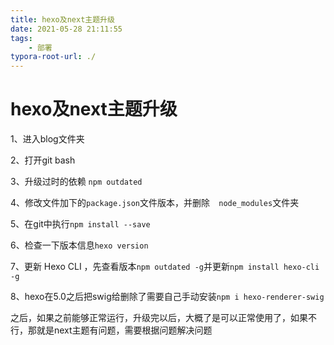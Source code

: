 ```yaml
---
title: hexo及next主题升级
date: 2021-05-28 21:11:55
tags:
	- 部署
typora-root-url: ./
---
```


# hexo及next主题升级

1、进入blog文件夹

2、打开git bash

3、升级过时的依赖 `npm outdated`

4、修改文件加下的`package.json`文件版本，并删除`  node_modules`文件夹

5、在git中执行`npm install --save`

6、检查一下版本信息`hexo version`

7、更新 Hexo CLI ，先查看版本`npm outdated -g`并更新`npm install hexo-cli -g`

8、hexo在5.0之后把swig给删除了需要自己手动安装`npm i hexo-renderer-swig`

之后，如果之前能够正常运行，升级完以后，大概了是可以正常使用了，如果不行，那就是next主题有问题，需要根据问题解决问题
